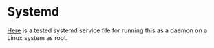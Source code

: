 # Systemd
[Here](/systemd/att-fiber-gateway-outage-detection.service) is a tested systemd service file
for running this as a daemon on a Linux system as root.
